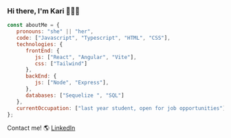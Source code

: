 ### Hi there, I'm Kari 👩‍💻👋


```js
const aboutMe = {
   pronouns: "she" || "her",
   code: ["Javascript", "Typescript", "HTML", "CSS"],
   technologies: {
      frontEnd: {
         js: ["React", "Angular", "Vite"],
         css: ["Tailwind"]
      },
      backEnd: {
         js: ["Node", "Express"],         
      },
      databases: ["Sequelize ", "SQL"]
   },
   currentOccupation: ["last year student, open for job opportunities"],
};

```

Contact me! 🌎 [LinkedIn](https://www.linkedin.com/in/karinaromero-fullstack/)
